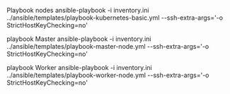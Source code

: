 Playbook nodes
ansible-playbook -i inventory.ini ../ansible/templates/playbook-kubernetes-basic.yml --ssh-extra-args='-o StrictHostKeyChecking=no'


playbook Master
ansible-playbook -i inventory.ini ../ansible/templates/playbook-master-node.yml --ssh-extra-args='-o StrictHostKeyChecking=no'


playbook Worker
ansible-playbook -i inventory.ini ../ansible/templates/playbook-worker-node.yml --ssh-extra-args='-o StrictHostKeyChecking=no' 

